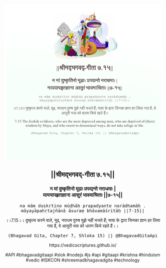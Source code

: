 <img src="../../asset/BG_7_15.png"/>
<center><h2>||श्रीमद्‍भगवद्‍-गीता ७.१५||</h2>
<h3>न मां दुष्कृतिनो मूढाः प्रपद्यन्ते नराधमाः |<br/>माययापहृतज्ञाना आसुरं भावमाश्रिताः ||७-१५||</h3>
<pre>na māṃ duṣkṛtino mūḍhāḥ prapadyante narādhamāḥ .<br/>māyayāpahṛtajñānā āsuraṃ bhāvamāśritāḥ ||7-15||</pre>
<p>।।7.15।। दुष्कृत्य करने वाले, मूढ, नराधम पुरुष मुझे नहीं भजते हैं; माया के द्वारा जिनका ज्ञान हर लिया गया है, वे आसुरी भाव को धारण किये रहते हैं।।</p>
<pre>(Bhagavad Gita, Chapter 7, Shloka 15) || @BhagavadGitaApi</pre><p>https://vedicscriptures.github.io/</p><p>#API #bhagavadgitaapi #slok #nodejs #js #api #gitaapi #krishna #hinduism #vedic #ISKCON #shreemadbhagavadgita #technology</p></center>